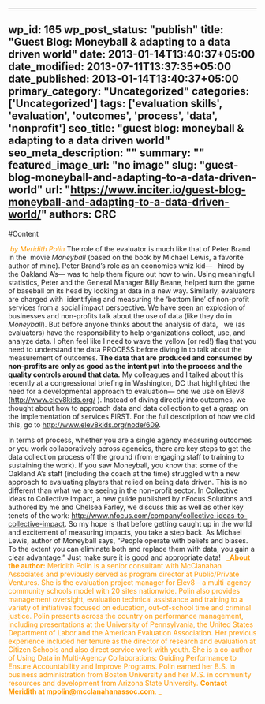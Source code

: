 
---
wp_id: 165
wp_post_status: "publish" 
title: "Guest Blog: Moneyball & adapting to a data driven world"
date: 2013-01-14T13:40:37+05:00
date_modified: 2013-07-11T13:37:35+05:00
date_published: 2013-01-14T13:40:37+05:00
primary_category: "Uncategorized"
categories: ['Uncategorized'] 
tags: ['evaluation skills', 'evaluation', 'outcomes', 'process', 'data', 'nonprofit']
seo_title: "guest blog: moneyball & adapting to a data driven world"
seo_meta_description: ""
summary: ""
featured_image_url: "no image"
slug: "guest-blog-moneyball-and-adapting-to-a-data-driven-world"
url: "https://www.inciter.io/guest-blog-moneyball-and-adapting-to-a-data-driven-world/"
authors: CRC
---

#Content

&nbsp;<span style="color: #ff9900;">_by Meridith Polin_</span>
The role of the evaluator is much like that of Peter Brand in the &nbsp;movie _Moneyball_ (based on the book by Michael Lewis, a favorite author of mine). Peter Brand’s role as an economics whiz kid— &nbsp; hired by the Oakland A’s— was to help them figure out how to win. Using meaningful statistics, Peter and the General Manager Billy Beane, helped turn the game of baseball on its head by looking at data in a new way. Similarly, evaluators are charged with &nbsp;identifying and measuring the ‘bottom line’ of non-profit services from a social impact perspective. We have seen an explosion of businesses and non-profits talk about the use of data (like they do in _Moneyball_).
But before anyone thinks about the analysis of data, &nbsp; we (as evaluators) have the responsibility to help organizations collect, use, and analyze data. I often feel like I need to wave the yellow (or red!) flag that you need to understand the data PROCESS before diving in to talk about the measurement of outcomes. __The data that are produced and consumed by non-profits are only as good as the intent put into the process and the quality controls around that data.__
My colleagues and I talked about this recently at a congressional briefing in Washington, DC that highlighted the need for a developmental approach to evaluation— one we use on Elev8 (<a href="http://www.elev8kids.org/" target="_blank">http://www.elev8kids.org/</a> ). Instead of diving directly into outcomes, we thought about how to approach data and data collection to get a grasp on the implementation of services FIRST. For the full description of how we did this, go to <a href="http://www.elev8kids.org/node/609" target="_blank">http://www.elev8kids.org/node/609</a>.
  
 In terms of process, whether you are a single agency measuring outcomes or you work collaboratively across agencies, there are key steps to get the data collection process off the ground (from engaging staff to training to sustaining the work). If you saw Moneyball, you know that some of the Oakland A’s staff (including the coach at the time) struggled with a new approach to evaluating players that relied on being data driven. This is no different than what we are seeing in the non-profit sector. In Collective Ideas to Collective Impact, a new guide published by nFocus Solutions and authored by me and Chelsea Farley, we discuss this as well as other key tenets of the work: <a href="http://www.nfocus.com/company/collective-ideas-to-collective-impact" target="_blank">http://www.nfocus.com/company/collective-ideas-to-collective-impact</a>.
So my hope is that before getting caught up in the world and excitement of measuring impacts, you take a step back. As Michael Lewis, author of Moneyball says, “People operate with beliefs and biases. To the extent you can eliminate both and replace them with data, you gain a clear advantage.” Just make sure it is good and appropriate data!
&nbsp;
<span style="color: #ff9900;">___About the author:__ Meridith Polin is a senior consultant with McClanahan Associates and previously served as program director at Public/Private Ventures. She is the evaluation project manager for Elev8 – a multi-agency community schools model with 20 sites nationwide. Polin also provides management oversight, evaluation technical assistance and training to a variety of initiatives focused on education, out-of-school time and criminal justice. Polin presents across the country on performance management, including presentations at the University of Pennsylvania, the United States Department of Labor and the American Evaluation Association. Her previous experience included her tenure as the director of research and evaluation at Citizen Schools and also direct service work with youth. She is a co-author of Using Data in Multi-Agency Collaborations: Guiding Performance to Ensure Accountability and Improve Programs. Polin earned her B.S. in business administration from Boston University and her M.S. in community resources and development from Arizona State University. __Contact Meridith at mpolin@mcclanahanassoc.com__. _</span>

